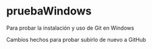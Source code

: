 # pruebaWindows
Para probar la instalación y uso de Git en Windows

Cambios hechos para probar subirlo de nuevo a GitHub
